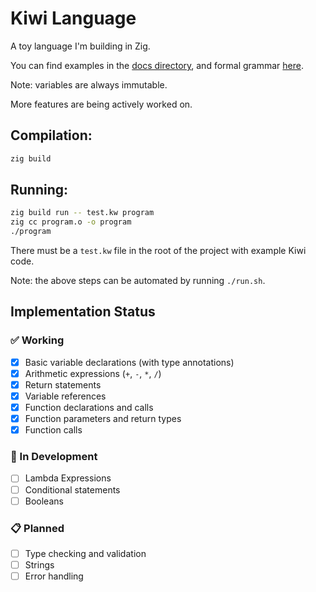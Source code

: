# Kiwi Language

A toy language I'm building in Zig.

You can find examples in the [docs directory](./docs/examples), and formal grammar [here](./docs/grammar.pdf).

Note: variables are always immutable.

More features are being actively worked on.

## Compilation:

```bash
zig build
```

## Running:

```bash
zig build run -- test.kw program
zig cc program.o -o program
./program
```

There must be a `test.kw` file in the root of the project with example Kiwi code.

Note: the above steps can be automated by running `./run.sh`.

## Implementation Status

### ✅ Working

- [x] Basic variable declarations (with type annotations)
- [x] Arithmetic expressions (`+`, `-`, `*`, `/`)
- [x] Return statements
- [x] Variable references
- [x] Function declarations and calls
- [x] Function parameters and return types
- [x] Function calls

### 🔄 In Development

- [ ] Lambda Expressions
- [ ] Conditional statements
- [ ] Booleans

### 📋 Planned

- [ ] Type checking and validation
- [ ] Strings
- [ ] Error handling
